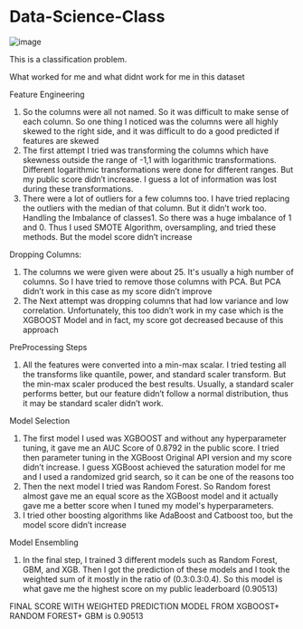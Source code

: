 # Data-Science-Class

![image](https://user-images.githubusercontent.com/93844635/162642410-ca0e1707-cbe3-483a-a2c1-8004bbc6d7ee.png)

This is a classification problem.

What worked for me and what didnt work for me in this dataset

Feature Engineering

1. So the columns were all not named. So it was difficult to make sense of each column.
So one thing I noticed was the columns were all highly skewed to the right side, and it
was difficult to do a good predicted if features are skewed
2. The first attempt I tried was transforming the columns which have skewness outside the
range of -1,1 with logarithmic transformations. Different logarithmic transformations
were done for different ranges. But my public score didn’t increase. I guess a lot of
information was lost during these transformations.
3. There were a lot of outliers for a few columns too. I have tried replacing the outliers with
the median of that column. But it didn’t work too.
Handling the Imbalance of classes1. So there was a huge imbalance of 1 and 0. Thus I used SMOTE Algorithm,
oversampling, and tried these methods. But the model score didn’t increase

Dropping Columns:

1. The columns we were given were about 25. It's usually a high number of columns. So I
have tried to remove those columns with PCA. But PCA didn’t work in this case as my
score didn’t improve
2. The Next attempt was dropping columns that had low variance and low correlation.
Unfortunately, this too didn’t work in my case which is the XGBOOST Model and in
fact, my score got decreased because of this approach

PreProcessing Steps

1. All the features were converted into a min-max scalar. I tried testing all the transforms
like quantile, power, and standard scaler transform. But the min-max scaler produced the
best results. Usually, a standard scaler performs better, but our feature didn’t follow a
normal distribution, thus it may be standard scaler didn’t work.

Model Selection

1. The first model I used was XGBOOST and without any hyperparameter tuning, it gave
me an AUC Score of 0.8792 in the public score. I tried then parameter tuning in the
XGBoost Original API version and my score didn’t increase. I guess XGBoost achieved
the saturation model for me and I used a randomized grid search, so it can be one of the
reasons too
2. Then the next model I tried was Random Forest. So Random forest almost gave me an
equal score as the XGBoost model and it actually gave me a better score when I tuned my
model's hyperparameters.
3. I tried other boosting algorithms like AdaBoost and Catboost too, but the model score
didn’t increase

Model Ensembling

1. In the final step, I trained 3 different models such as Random Forest, GBM, and XGB.
Then I got the prediction of these models and I took the weighted sum of it mostly in the
ratio of (0.3:0.3:0.4). So this model is what gave me the highest score on my public
leaderboard (0.90513)



FINAL SCORE WITH WEIGHTED PREDICTION MODEL FROM XGBOOST+ RANDOM FOREST+ GBM is 0.90513

